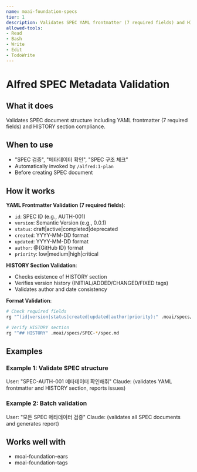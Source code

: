 ```yaml
---
name: moai-foundation-specs
tier: 1
description: Validates SPEC YAML frontmatter (7 required fields) and HISTORY section
allowed-tools:
- Read
- Bash
- Write
- Edit
- TodoWrite
---
```


# Alfred SPEC Metadata Validation

## What it does

Validates SPEC document structure including YAML frontmatter (7 required fields) and HISTORY section compliance.

## When to use

- "SPEC 검증", "메타데이터 확인", "SPEC 구조 체크"
- Automatically invoked by `/alfred:1-plan`
- Before creating SPEC document

## How it works

**YAML Frontmatter Validation (7 required fields)**:
- `id`: SPEC ID (e.g., AUTH-001)
- `version`: Semantic Version (e.g., 0.0.1)
- `status`: draft|active|completed|deprecated
- `created`: YYYY-MM-DD format
- `updated`: YYYY-MM-DD format
- `author`: @{GitHub ID} format
- `priority`: low|medium|high|critical

**HISTORY Section Validation**:
- Checks existence of HISTORY section
- Verifies version history (INITIAL/ADDED/CHANGED/FIXED tags)
- Validates author and date consistency

**Format Validation**:
```bash
# Check required fields
rg "^(id|version|status|created|updated|author|priority):" .moai/specs/SPEC-*/spec.md

# Verify HISTORY section
rg "^## HISTORY" .moai/specs/SPEC-*/spec.md
```

## Examples

### Example 1: Validate SPEC structure
User: "SPEC-AUTH-001 메타데이터 확인해줘"
Claude: (validates YAML frontmatter and HISTORY section, reports issues)

### Example 2: Batch validation
User: "모든 SPEC 메타데이터 검증"
Claude: (validates all SPEC documents and generates report)
## Works well with

- moai-foundation-ears
- moai-foundation-tags
